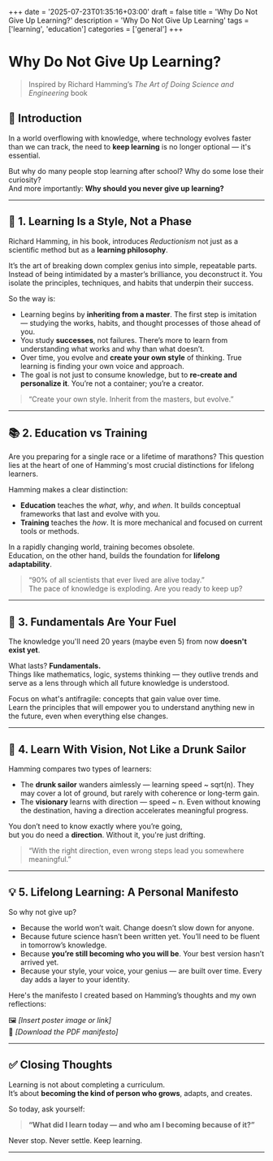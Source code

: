 +++
date = '2025-07-23T01:35:16+03:00'
draft = false
title = 'Why Do Not Give Up Learning?'
description = 'Why Do Not Give Up Learning'
tags = ['learning', 'education']
categories = ['general']
+++

# Why Do Not Give Up Learning?

> Inspired by Richard Hamming’s *The Art of Doing Science and Engineering* book

## 🎯 Introduction

In a world overflowing with knowledge, where technology evolves faster than we can track, the need to **keep learning** is no longer optional — it's essential.

But why do many people stop learning after school? Why do some lose their curiosity?  
And more importantly: **Why should you never give up learning?**

---

## 🧠 1. Learning Is a Style, Not a Phase

Richard Hamming, in his book, introduces *Reductionism* not just as a scientific method but as a **learning philosophy**.

It’s the art of breaking down complex genius into simple, repeatable parts. Instead of being intimidated by a master’s brilliance, you deconstruct it. You isolate the principles, techniques, and habits that underpin their success.

So the way is:

- Learning begins by **inheriting from a master**. The first step is imitation — studying the works, habits, and thought processes of those ahead of you.
- You study **successes**, not failures. There’s more to learn from understanding what works and why than what doesn’t.
- Over time, you evolve and **create your own style** of thinking. True learning is finding your own voice and approach.
- The goal is not just to consume knowledge, but to **re-create and personalize it**. You’re not a container; you’re a creator.

> “Create your own style. Inherit from the masters, but evolve.”

---

## 📚 2. Education vs Training

Are you preparing for a single race or a lifetime of marathons? This question lies at the heart of one of Hamming's most crucial distinctions for lifelong learners.

Hamming makes a clear distinction:

- **Education** teaches the *what*, *why*, and *when*. It builds conceptual frameworks that last and evolve with you.
- **Training** teaches the *how*. It is more mechanical and focused on current tools or methods.

In a rapidly changing world, training becomes obsolete.  
Education, on the other hand, builds the foundation for **lifelong adaptability**.

> “90% of all scientists that ever lived are alive today.”  
> The pace of knowledge is exploding. Are you ready to keep up?

---

## 🧱 3. Fundamentals Are Your Fuel

The knowledge you'll need 20 years (maybe even 5) from now **doesn't exist yet**.

What lasts? **Fundamentals.**  
Things like mathematics, logic, systems thinking — they outlive trends and serve as a lens through which all future knowledge is understood.

Focus on what's antifragile: concepts that gain value over time.  
Learn the principles that will empower you to understand anything new in the future, even when everything else changes.

---

## 🧭 4. Learn With Vision, Not Like a Drunk Sailor

Hamming compares two types of learners:

- The **drunk sailor** wanders aimlessly — learning speed ~ sqrt(n). They may cover a lot of ground, but rarely with coherence or long-term gain.
- The **visionary** learns with direction — speed ~ n. Even without knowing the destination, having a direction accelerates meaningful progress.

You don’t need to know exactly where you’re going,  
but you do need a **direction**. Without it, you're just drifting.

> “With the right direction, even wrong steps lead you somewhere meaningful.”

---

## 💡 5. Lifelong Learning: A Personal Manifesto

So why not give up?

- Because the world won’t wait. Change doesn’t slow down for anyone.
- Because future science hasn’t been written yet. You’ll need to be fluent in tomorrow’s knowledge.
- Because **you’re still becoming who you will be**. Your best version hasn’t arrived yet.
- Because your style, your voice, your genius — are built over time. Every day adds a layer to your identity.

Here's the manifesto I created based on Hamming’s thoughts and my own reflections:

🖼️ *[Insert poster image or link]*  
📄 *[Download the PDF manifesto]*

---

## ✅ Closing Thoughts

Learning is not about completing a curriculum.  
It’s about **becoming the kind of person who grows**, adapts, and creates.

So today, ask yourself:

> **“What did I learn today — and who am I becoming because of it?”**

Never stop. Never settle. Keep learning.

---
